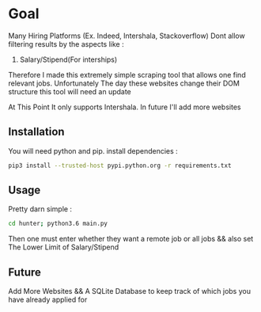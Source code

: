 # Goal
Many Hiring Platforms (Ex. Indeed, Intershala, Stackoverflow) Dont allow filtering results by the aspects like :
1. Salary/Stipend(For interships)

Therefore I made this extremely simple scraping tool that allows one find relevant jobs. Unfortunately The day these websites change their DOM structure this tool will need an update

At This Point It only supports Intershala. In future I'll add more websites


## Installation
You will need python and pip. install dependencies :
```bash
pip3 install --trusted-host pypi.python.org -r requirements.txt
```

## Usage
Pretty darn simple :
```bash
cd hunter; python3.6 main.py
```

Then one must enter whether they want a remote job or all jobs && also set The Lower Limit of Salary/Stipend


## Future
Add More Websites && A SQLite Database to keep track of which jobs you have already applied for
